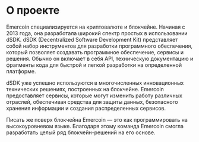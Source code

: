 # О проекте

Emercoin специализируется на криптовалюте и блокчейне. Начиная с 2013 года, она разработала широкий спектр простых в использовании dSDK. dSDK (Decentralized Software Development Kit) представляет собой набор инструментов для разработки программного обеспечения, который позволяет создавать программное обеспечение, сервисы и решения. Обычно он включает в себя API, техническую документацию и фрагменты кода для быстрой и легкой разработки на определенной платформе.

dSDK уже успешно используются в многочисленных инновационных технических решениях, построенных на блокчейне. Emercoin предоставляет сервисы, которые могут изменить работу различных отраслей, обеспечивая средства для защиты данных, безопасного хранения информации и создания распределенных сервисов.

Писать же поверх блокчейна Emercoin — это как программировать на высокоуровневом языке. Благодаря этому команда Emercoin смогла разработать целый ряд блокчейн-решений на его основе.
